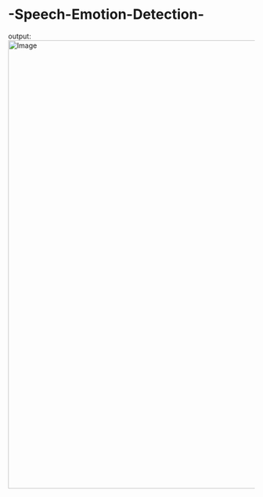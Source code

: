 # -Speech-Emotion-Detection-

output:
<img width="1919" height="915" alt="Image" src="https://github.com/user-attachments/assets/77088b84-8333-47ca-8fd7-d3d0b0df52d4" />
